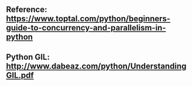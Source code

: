 ## Reference: https://www.toptal.com/python/beginners-guide-to-concurrency-and-parallelism-in-python

## Python GIL: http://www.dabeaz.com/python/UnderstandingGIL.pdf
